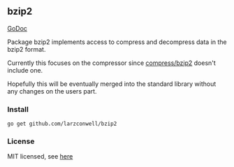 bzip2
---

[GoDoc](http://godoc.org/github.com/larzconwell/bzip2)

Package bzip2 implements access to compress and decompress data in the bzip2 format.

Currently this focuses on the compressor since [compress/bzip2](http://golang.org/pkg/compress/bzip2) doesn't include one.

Hopefully this will be eventually merged into the standard library without any changes on the users part.

### Install
```
go get github.com/larzconwell/bzip2
```

### License
MIT licensed, see [here](https://raw.github.com/larzconwell/bzip2/master/LICENSE)
